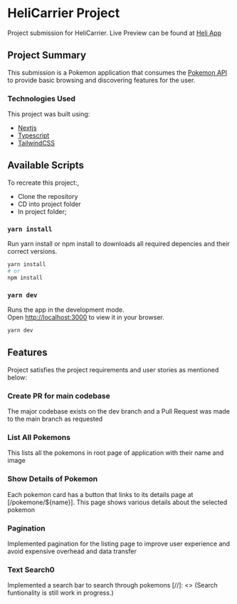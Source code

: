 # HeliCarrier Project

Project submission for HeliCarrier. Live Preview can be found at [Heli App](https://iyanushow-lazerpay.netlify.app/)

## Project Summary

This submission is a Pokemon application that consumes the [Pokemon API](https://pokeapi.co) to provide basic browsing and discovering features for the user.

### Technologies Used

This project was built using:

- [Nextjs](https://nextjs.org/)
- [Typescript](https://www.typescriptlang.org/)
- [TailwindCSS](https://tailwindcss.com/)

## Available Scripts

To recreate this project:,

- Clone the repository
- CD into project folder
- In project folder;

### `yarn install`

Run yarn install or npm install to downloads all required depencies and their correct versions.

```bash
yarn install
# or
npm install
```

### `yarn dev`

Runs the app in the development mode.\
Open [http://localhost:3000](http://localhost:3000) to view it in your browser.

```bash
yarn dev
```

## Features

Project satisfies the project requirements and user stories as mentioned below:

### Create PR for main codebase

The major codebase exists on the dev branch and a Pull Request was made to the main branch as requested

### List All Pokemons

This lists all the pokemons in root page of application with their name and image

### Show Details of Pokemon

Each pokemon card has a button that links to its details page at [/pokemone/${name}]. This page shows various details about the selected pokemon

### Pagination

Implemented pagination for the listing page to improve user experience and avoid expensive overhead and data transfer

### Text Search0

Implemented a search bar to search through pokemons
[//]: <> (Search funtionality is still work in progress.)
